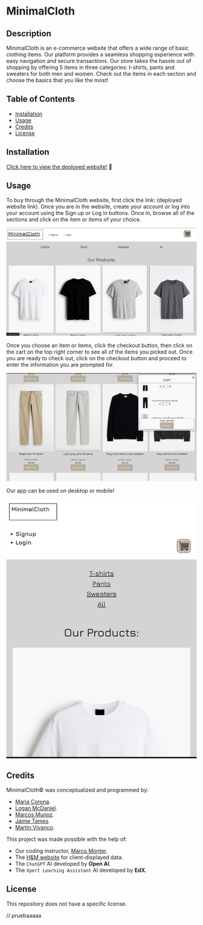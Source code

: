 # MinimalCloth

## Description

MinimalCloth is an e-commerce website that offers a wide range of basic clothing items. Our platform provides a seamless shopping experience with easy navigation and secure transactions. Our store takes the hassle out of shopping by offering 5 items in three categories: t-shirts, pants and sweaters for both men and women. Check out the items in each section and choose the basics that you like the most!

## Table of Contents

* [Installation](#installation)
* [Usage](#usage)
* [Credits](#credits)
* [License](#license)

## Installation

[Click here to view the deployed website!](https://e-commerce-project-udvs.onrender.com/) 👕

## Usage

To buy through the MinimalCloth website, first click the link: (deployed website link). Once you are in the website, create your account or log into your account using the Sign up or Log in buttons. Once in, browse all of the sections and click on the item or items of your choice.

![Screenshot of the homepage of the website](./client/public/images/image.png)

Once you choose an item or items, click the checkout button, then click on the cart on the top right corner to see all of the items you picked out. Once you are ready to check out, click on the checkout button and proceed to enter the information you are prompted for.

![alt text](./client/public/images/image-1.png)


Our app can be used on desktop or mobile!

![alt text](./client/public/images/image-2.png)

## Credits

MinimalCloth©️  was conceptualized and programmed by:
* [Maria Corona](https://github.com/m13corona).
* [Logan McDaniel](https://github.com/lsmcd).
* [Marcos Munoz](https://github.com/marcusmr15).
* [Jaime Tames](https://github.com/jaimetam).
* [Martin Vivanco](https://github.com/MartinVF12).

This project was made possible with the help of:
* Our coding instructor, [Marco Monter](https://github.com/montermarco).
* The [H&M website](https://www2.hm.com/es_mx/index.html) for client-displayed data.
* The `ChatGPT` AI developed by __Open AI__.
* The `Xpert Learning Assistant` AI developed by __EdX__.

## License

This repository does not have a specific license.


// pruebaaaaa